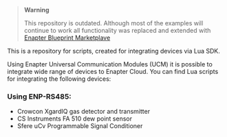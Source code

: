 > **Warning**
>
> This repository is outdated. Although most of the examples will continue to work all functionality was replaced and extended with [Enapter Blueprint Marketplave](https://marketplace.enapter.com)

This is a repository for scripts, created for integrating devices via Lua SDK.

Using Enapter Universal Communication Modules (UCM) it is possible to integrate wide range of devices to Enapter Cloud.
You can find Lua scripts for integrating the following devices:

### Using ENP-RS485:
+ Crowcon XgardIQ gas detector and transmitter
+ CS Instruments FA 510 dew point sensor
+ Sfere uCv Programmable Signal Conditioner
